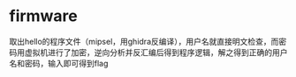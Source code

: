 # firmware

取出hello的程序文件（mipsel，用ghidra反编译），用户名就直接明文检查，而密码用虚拟机进行了加密，逆向分析并反汇编后得到程序逻辑，解之得到正确的用户名和密码，输入即可得到flag
